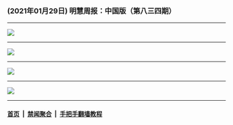 ### (2021年01月29日) 明慧周报：中国版（第八三四期） 

---

<img src="http://qikan.minghui.org/mhqkpage/qikanimage/2021/01/28/mhzb_834_pdf-online1.png"/><hr/>
<img src="http://qikan.minghui.org/mhqkpage/qikanimage/2021/01/28/mhzb_834_pdf-online2.png"/><hr/>
<img src="http://qikan.minghui.org/mhqkpage/qikanimage/2021/01/28/mhzb_834_pdf-online3.png"/><hr/>
<img src="http://qikan.minghui.org/mhqkpage/qikanimage/2021/01/28/mhzb_834_pdf-online4.png"/><hr/>


#### [首页](../../../..) &nbsp;|&nbsp; [禁闻聚合](https://github.com/gfw-breaker/banned-news) &nbsp;|&nbsp; [手把手翻墙教程](https://github.com/gfw-breaker/guides) 